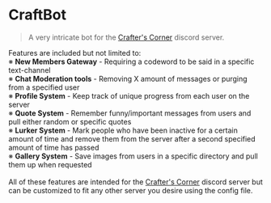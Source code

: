 # CraftBot

> A very intricate bot for the [Crafter's Corner](http://discord.gg/RMrcPBV) discord server.

Features are included but not limited to:
<br>※ <b>New Members Gateway</b> - Requiring a codeword to be said in a specific text-channel
<br>※ <b>Chat Moderation tools</b> - Removing X amount of messages or purging from a specified user
<br>※ <b>Profile System</b> - Keep track of unique progress from each user on the server
<br>※ <b>Quote System</b> - Remember funny/important messages from users and pull either random or specific quotes
<br>※ <b>Lurker System</b> - Mark people who have been inactive for a certain amount of time and remove them from the server after a second specified amount of time has passed
<br>※ <b>Gallery System</b> - Save images from users in a specific directory and pull them up when requested
<br>
<br> All of these features are intended for the [Crafter's Corner](http://discord.gg/RMrcPBV) discord server but can be customized to fit any other server you desire using the config file.
